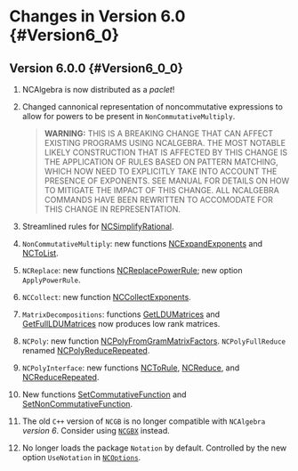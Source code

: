 # Changes in Version 6.0 {#Version6_0}

## Version 6.0.0 {#Version6_0_0}

1. NCAlgebra is now distributed as a *paclet*!
2. Changed cannonical representation of noncommutative expressions to
   allow for powers to be present in `NonCommutativeMultiply`.

   > **WARNING:** THIS IS A BREAKING CHANGE THAT CAN AFFECT EXISTING
   > PROGRAMS USING NCALGEBRA. THE MOST NOTABLE LIKELY CONSTRUCTION THAT
   > IS AFFECTED BY THIS CHANGE IS THE APPLICATION OF RULES BASED ON
   > PATTERN MATCHING, WHICH NOW NEED TO EXPLICITLY TAKE INTO ACCOUNT
   > THE PRESENCE OF EXPONENTS. SEE MANUAL FOR DETAILS ON HOW TO
   > MITIGATE THE IMPACT OF THIS CHANGE. ALL NCALGEBRA COMMANDS HAVE
   > BEEN REWRITTEN TO ACCOMODATE FOR THIS CHANGE IN REPRESENTATION.

3. Streamlined rules for [NCSimplifyRational](#NCSimplifyRational).
4. `NonCommutativeMultiply`: new functions
   [NCExpandExponents](#NCExpandExponents) and [NCToList](#NCToList). 
5. `NCReplace`: new functions
   [NCReplacePowerRule](#NCReplacePowerRule); new option
   `ApplyPowerRule`.
6. `NCCollect`: new function [NCCollectExponents](#NCCollectExponents).
7. `MatrixDecompositions`: functions [GetLDUMatrices](#GetLDUMatrices)
   and [GetFullLDUMatrices](#GetFullLDUMatrices) now produces low rank
   matrices. 
8. `NCPoly`: new function
   [NCPolyFromGramMatrixFactors](#NCPolyFromGramMatrixFactors).
   `NCPolyFullReduce`
   renamed [NCPolyReduceRepeated](#NCPolyReduceRepeated).
9. `NCPolyInterface`: new functions [NCToRule](#NCToRule),
   [NCReduce](#NCReduce), and [NCReduceRepeated](#NCReduceRepeated).
10. New functions [SetCommutativeFunction](#SetCommutativeFunction)
    and [SetNonCommutativeFunction](#SetNonCommutativeFunction).
11. The old `C++` version of `NCGB` is no longer compatible with
    `NCAlgebra` *version 6*. Consider using [`NCGBX`](#PackageNCGBX)
    instead.
12. No longer loads the package `Notation` by default. Controlled by
    the new option `UseNotation` in [`NCOptions`](#PackageNCOptions).
